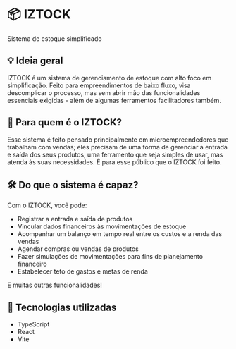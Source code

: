 # 📦 IZTOCK
Sistema de estoque simplificado

## 💡 Ideia geral
IZTOCK é um sistema de gerenciamento de estoque com alto foco em simplificação. Feito para empreendimentos de baixo fluxo, visa descomplicar o processo, mas sem abrir mão das funcionalidades essenciais exigidas - além de algumas ferramentos facilitadores também.

## 👤 Para quem é o IZTOCK?
Esse sistema é feito pensado principalmente em microempreendedores que trabalham com vendas; eles precisam de uma forma de gerenciar a entrada e saída dos seus produtos, uma ferramento que seja simples de usar, mas atenda às suas necessidades. É para esse público que o IZTOCK foi feito.

## 🛠 Do que o sistema é capaz?
Com o IZTOCK, você pode:
- Registrar a entrada e saída de produtos
- Vincular dados financeiros às movimentações de estoque
- Acompanhar um balanço em tempo real entre os custos e a renda das vendas
- Agendar compras ou vendas de produtos
- Fazer simulações de movimentações para fins de planejamento financeiro
- Estabelecer teto de gastos e metas de renda

E muitas outras funcionalidades!

## 🧩 Tecnologias utilizadas
- TypeScript
- React
- Vite